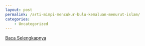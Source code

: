 ```yaml
---
layout: post
permalink: /arti-mimpi-mencukur-bulu-kemaluan-menurut-islam/
categories:
    - Uncategorized
---
```


[Baca Selengkapnya](/02)